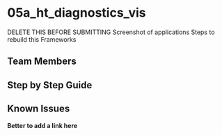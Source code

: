 # 05a_ht_diagnostics_vis

DELETE THIS BEFORE SUBMITTING
Screenshot of applications
Steps to rebuild this
Frameworks

## Team Members

## Step by Step Guide

## Known Issues
**Better to add a link here**

